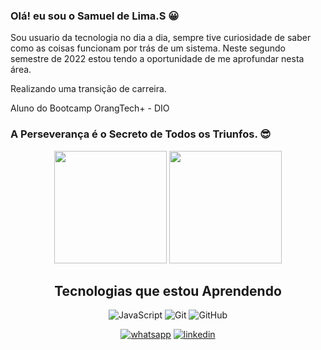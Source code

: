 ### Olá! eu sou o Samuel de Lima.S 😀

Sou usuario da tecnologia no dia a dia, sempre tive curiosidade de saber como as coisas 
funcionam por trás de um sistema. Neste segundo semestre de 2022 estou tendo a oportunidade de me aprofundar nesta
área.

Realizando uma transição de carreira.

Aluno do Bootcamp OrangTech+ - DIO

### A Perseverança é o Secreto de Todos os Triunfos. 😎

<!-- GITHUB STATUS -->
<div align="center">
  <img height="180em" src="https://github-readme-stats.vercel.app/api?username=samuellimas&show_icons=true&theme=dracula&include_all_commits=true&count_private=true"/>
  <img height="180em" src="https://github-readme-stats.vercel.app/api/top-langs/?username=samuellimas&layout=compact&langs_count=10&theme=dark"/>


## Tecnologias que estou Aprendendo  

<!-- TECNOLOGIAS -->
<div align="center">

![JavaScript](https://img.shields.io/badge/-JavaScript-black?style=flat-square&logo=javascript)
![Git](https://img.shields.io/badge/-Git-black?style=flat-square&logo=git)
![GitHub](https://img.shields.io/badge/-GitHub-181717?style=flat-square&logo=github)

</div>

<!-- REDES SOCIAIS -->
<div align="center">
  
  [![whatsapp](https://img.shields.io/badge/WhatsApp-25D366?style=for-the-badge&logo=whatsapp&logoColor=white)](https://wa.me/5491176375108)
  [![linkedin](https://img.shields.io/badge/LinkedIn-0077B5?style=for-the-badge&logo=linkedin&logoColor=white)](https://www.linkedin.com/in/samuel-lima-598964253/)
  
</div>
